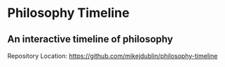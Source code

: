 # Philosophy Timeline
## An interactive timeline of philosophy

Repository Location:
https://github.com/mikejdublin/philosophy-timeline